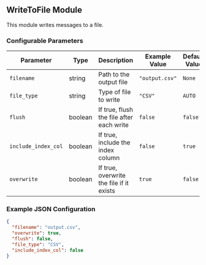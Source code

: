 <!--
SPDX-FileCopyrightText: Copyright (c) 2022-2024, NVIDIA CORPORATION & AFFILIATES. All rights reserved.
SPDX-License-Identifier: Apache-2.0

Licensed under the Apache License, Version 2.0 (the "License");
you may not use this file except in compliance with the License.
You may obtain a copy of the License at

http://www.apache.org/licenses/LICENSE-2.0

Unless required by applicable law or agreed to in writing, software
distributed under the License is distributed on an "AS IS" BASIS,
WITHOUT WARRANTIES OR CONDITIONS OF ANY KIND, either express or implied.
See the License for the specific language governing permissions and
limitations under the License.
-->

## WriteToFile Module

This module writes messages to a file.

### Configurable Parameters

| Parameter           | Type      | Description                              | Example Value | Default Value    |
|---------------------|-----------|------------------------------------------|---------------|------------------|
| `filename`          | string    | Path to the output file                  | `"output.csv"`  | `None`           |
| `file_type`         | string    | Type of file to write                    | `"CSV"`         | `AUTO`           |
| `flush`             | boolean      | If true, flush the file after each write | `false`         | `false `         |
| `include_index_col` | boolean      | If true, include the index column        | `false`         | `true`           |
| `overwrite`         | boolean      | If true, overwrite the file if it exists | `true`          | `false`          |

### Example JSON Configuration

```json
{
  "filename": "output.csv",
  "overwrite": true,
  "flush": false,
  "file_type": "CSV",
  "include_index_col": false
}
```
